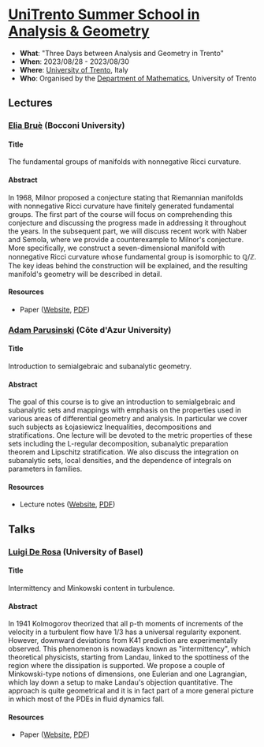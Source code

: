 # [UniTrento Summer School in Analysis & Geometry](https://sites.google.com/unitn.it/threedaysag2023/home) 

- **What**: "Three Days between Analysis and Geometry in Trento"
- **When**: 2023/08/28 - 2023/08/30
- **Where**: [University of Trento](https://www.unitn.it/en), Italy
- **Who**: Organised by the [Department of Mathematics](https://www.maths.unitn.it/en), University of Trento

## Lectures

### [Elia Bruè](https://dec.unibocconi.eu/people/elia-brue) (Bocconi University)

#### Title 

The fundamental groups of manifolds with nonnegative Ricci curvature.

#### Abstract 

In 1968, Milnor proposed a conjecture stating that Riemannian manifolds with nonnegative Ricci curvature have finitely generated fundamental groups.
The first part of the course will focus on comprehending this conjecture and discussing the progress made in addressing it throughout the years.
In the subsequent part, we will discuss recent work with Naber and Semola, where we provide a counterexample to Milnor's conjecture. More specifically, we construct a seven-dimensional manifold with nonnegative Ricci curvature whose fundamental group is isomorphic to $\mathbb{Q}/\mathbb{Z}$. The key ideas behind the construction will be explained, and the resulting manifold's geometry will be described in detail.

#### Resources 

- Paper ([Website](https://doi.org/10.48550/arXiv.2303.15347), [PDF](lectures/Bruè.pdf))

### [Adam Parusinski](https://math.univ-cotedazur.fr/~parus/) (Côte d'Azur University)

#### Title 

Introduction to semialgebraic and subanalytic geometry.

#### Abstract 

The goal of this course is to give an introduction to semialgebraic and subanalytic sets and mappings with emphasis on the properties used in various areas of differential geometry and analysis. In particular we cover such subjects as Łojasiewicz Inequalities, decompositions and stratifications. One lecture will be devoted to the metric properties of these sets including the L-regular decomposition, subanalytic preparation theorem and Lipschitz stratification. We also discuss the integration on subanalytic sets, local densities, and the dependence of integrals on parameters in families.

#### Resources

- Lecture notes ([Website](https://math.univ-cotedazur.fr/~parus/publis/trento.pdf), [PDF](lectures/Parusinski.pdf))

## Talks 

### [Luigi De Rosa](https://dmi.unibas.ch/en/persons/luigi-de-rosa/) (University of Basel)

#### Title 

Intermittency and Minkowski content in turbulence.

#### Abstract

In 1941 Kolmogorov theorized that all p-th moments of increments of the velocity in a turbulent flow have 1/3 has a universal regularity exponent. However, downward deviations from K41 prediction are experimentally observed. This phenomenon is nowadays known as "intermittency", which theoretical physicists, starting from Landau, linked to the spottiness of the region where the dissipation is supported. We propose a couple of Minkowski-type notions of dimensions, one Eulerian and one Lagrangian, which lay down a setup to make Landau's objection quantitative. The approach is quite geometrical and it is in fact part of a more general picture in which most of the PDEs in fluid dynamics fall.

#### Resources 

- Paper ([Website](https://doi.org/10.48550/arXiv.2212.08176), [PDF](talks/DeRosa.pdf))